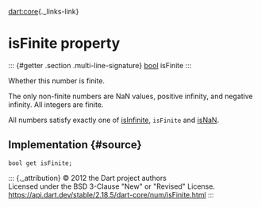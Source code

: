 [dart:core](../../dart-core/dart-core-library){._links-link}

isFinite property
=================

::: {#getter .section .multi-line-signature}
[bool](../bool-class) isFinite
:::

Whether this number is finite.

The only non-finite numbers are NaN values, positive infinity, and
negative infinity. All integers are finite.

All numbers satisfy exactly one of [isInfinite](isinfinite), `isFinite`
and [isNaN](isnan).

Implementation {#source}
--------------

``` {.language-dart data-language="dart"}
bool get isFinite;
```

::: {._attribution}
© 2012 the Dart project authors\
Licensed under the BSD 3-Clause \"New\" or \"Revised\" License.\
<https://api.dart.dev/stable/2.18.5/dart-core/num/isFinite.html>
:::
